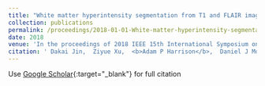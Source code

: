 ```yaml
---
title: "White matter hyperintensity segmentation from T1 and FLAIR images using fully convolutional neural networks enhanced with residual connections"
collection: publications
permalink: /proceedings/2018-01-01-White-matter-hyperintensity-segmentation-from-T1-and-FLAIR-images-using-fully-convolutional-neural-networks-enhanced-with-residual-connections
date: 2018
venue: 'In the proceedings of 2018 IEEE 15th International Symposium on Biomedical Imaging (ISBI 2018)'
citation: ' Dakai Jin,  Ziyue Xu,  <b>Adam P Harrison</b>,  Daniel J Mollura, &quot;White matter hyperintensity segmentation from T1 and FLAIR images using fully convolutional neural networks enhanced with residual connections.&quot; In the proceedings of 2018 IEEE 15th International Symposium on Biomedical Imaging (ISBI 2018), 2018.'
---
```

Use [Google Scholar](https://scholar.google.com/scholar?q=White+matter+hyperintensity+segmentation+from+T1+and+FLAIR+images+using+fully+convolutional+neural+networks+enhanced+with+residual+connections){:target="_blank"} for full citation